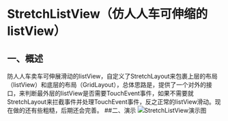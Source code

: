 # StretchListView（仿人人车可伸缩的listView）


## 一、概述
防人人车卖车可伸展滑动的listView，自定义了StretchLayout来包裹上层的布局（listView）和底层的布局（GridLayout），总体思路是，提供了一个对外的接口，来判断最外层的listView是否需要TouchEvent事件，如果不需要就StretchLayout来拦截事件并处理TouchEvent事件，反之正常的listView滑动。现在做的还有些粗糙，后期还会完善。
##二、演示
 ![StretchListView演示图](http://7xrdbm.com1.z0.glb.clouddn.com/StretchListView%E6%BC%94%E7%A4%BA%E5%9B%BE.gif)
